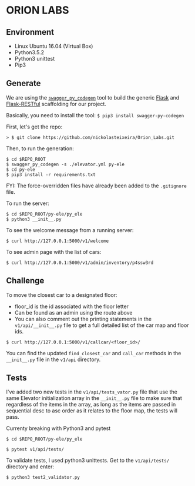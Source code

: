 # ORION LABS

## Environment
- Linux Ubuntu 16.04 (Virtual Box)
- Python3.5.2
- Python3 unittest
- Pip3


## Generate
We are using the [`swagger_py_codegen`](https://github.com/guokr/swagger-py-codegen)
tool to build the generic [Flask](http://flask.pocoo.org/) and
[Flask-RESTful](http://flask-restful-cn.readthedocs.org/en/0.3.5/) scaffolding
for our project.

Basically, you need to install the tool:
`$ pip3 install swagger-py-codegen`

First, let's get the repo:
```
> $ git clone https://github.com/nickolasteixeira/Orion_Labs.git
```
Then, to run the generation:

```
$ cd $REPO_ROOT
$ swagger_py_codegen -s ./elevator.yml py-ele
$ cd py-ele
$ pip3 install -r requirements.txt
```

FYI: The force-overridden files have already been added to the `.gitignore` file.

To run the server:

```
$ cd $REPO_ROOT/py-ele/py_ele
$ python3 __init__.py
```

To see the welcome message from a running server:

```
$ curl http://127.0.0.1:5000/v1/welcome
```

To see admin page with the list of cars:

```
$ curl http://127.0.0.1:5000/v1/admin/inventory/p4ssw3rd
```

## Challenge
To move the closest car to a designated floor:

- floor_id is the id associated with the floor letter
- Can be found as an admin using the route above
- You can also comment out the printing statements in the `v1/api/__init__.py` file to get a full detailed list of the car map and floor ids.

```
$ curl http://127.0.0.1:5000/v1/callcar/<floor_id>/
```

You can find the updated `find_closest_car` and `call_car` methods in the `__init__.py` file in the `v1/api` directory.

## Tests

I've added two new tests in the `v1/api/tests_vator.py` file  that use the same Elevator initialization array in the `__init__.py` file to make sure that regardless of the items in the array, as long as the items are passed in sequential desc to asc order as it relates to the floor map, the tests will pass.

Currenty breaking with Python3 and pytest

```
$ cd $REPO_ROOT/py-ele/py_ele
```

```
$ pytest v1/api/tests/
```


To validate tests, I used python3 unittests. Get to the `v1/api/tests/` directory and enter:

```
$ python3 test2_validator.py
```



